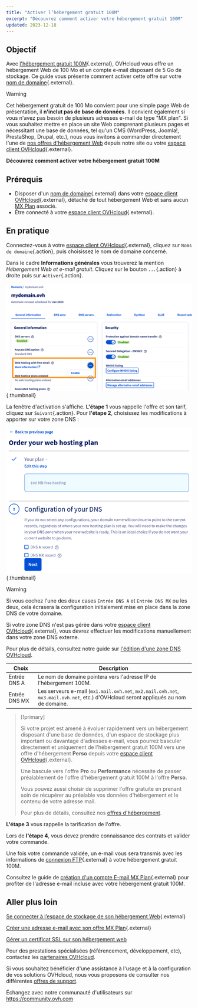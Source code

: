 ```yaml
---
title: "Activer l’hébergement gratuit 100M"
excerpt: "Découvrez comment activer votre hébergement gratuit 100M"
updated: 2023-12-18
---
```


## Objectif

Avec [l'hébergement gratuit 100M](/links/web/domains-free-hosting){.external}, OVHcloud vous offre un hébergement Web de 100 Mo et un compte e-mail disposant de 5 Go de stockage. 
Ce guide vous présente comment activer cette offre sur votre [nom de domaine](/links/web/domains){.external}.

> [!warning]
>
> Cet hébergement gratuit de 100 Mo convient pour une simple page Web de présentation, il **n'inclut pas de base de données**.
> Il convient également si vous n'avez pas besoin de plusieurs adresses e-mail de type "MX plan". 
> Si vous souhaitez mettre en place un site Web comprenant plusieurs pages et nécessitant une base de données, tel qu'un CMS (WordPress, Joomla!, PrestaShop, Drupal, etc.), nous vous invitons à commander directement l'une de [nos offres d'hébergement Web](/links/web/hosting) depuis notre site ou votre [espace client OVHcloud](/links/manager){.external}.
>

**Découvrez comment activer votre hébergement gratuit 100M**

## Prérequis

- Disposer d'un [nom de domaine](/links/web/domains){.external} dans votre [espace client OVHcloud](/links/manager){.external}, détaché de tout hébergement Web et sans aucun [MX Plan](/pages/web_cloud/email_and_collaborative_solutions/mx_plan/email_generalities) associé.
- Être connecté à votre [espace client OVHcloud](/links/manager){.external}.

## En pratique

Connectez-vous à votre [espace client OVHcloud](/links/manager){.external}, cliquez sur `Noms de domaine`{.action}, puis choisissez le nom de domaine concerné.

Dans le cadre **Informations générales** vous trouverez la mention *Hébergement Web et e-mail gratuit*. Cliquez sur le bouton `...`{.action} à droite puis sur `Activer`{.action}.

![enable 100m](/pages/assets/screens/control_panel/product-selection/web-cloud/domain-dns/general-information/enable-100m.png){.thumbnail}

La fenêtre d'activation s'affiche. **L'étape 1** vous rappelle l'offre et son tarif, cliquez sur `Suivant`{.action}. Pour **l'étape 2**, choisissez les modifications à apporter sur votre zone DNS :

![activate100m](/pages/assets/screens/control_panel/product-selection/web-cloud/order/order-100m-step-2.png){.thumbnail}

> [!warning]
>
> Si vous cochez l'une des deux cases `Entrée DNS A` et `Entrée DNS MX` ou les deux, cela écrasera la configuration initialement mise en place dans la zone DNS de votre domaine.
>
> Si votre zone DNS n'est pas gérée dans votre [espace client OVHcloud](/links/manager){.external}, vous devrez effectuer les modifications manuellement dans votre zone DNS externe.
>
> Pour plus de détails, consultez notre guide sur [l'édition d'une zone DNS OVHcloud](/pages/web_cloud/domains/dns_zone_edit).
>

| Choix                                       	| Description                                                                                                               								|
|--------------------------------------------	|-----------------------------------------------------------------------------------------------------------------------------------------------------------|
| Entrée DNS A                         	| Le nom de domaine pointera vers l'adresse IP de l'hébergement 100M.                                               								|
| Entrée DNS MX 	| Les serveurs e-mail (`mx1.mail.ovh.net`, `mx2.mail.ovh.net`, `mx3.mail.ovh.net`, etc.) d'OVHcloud seront appliqués au nom de domaine. 	|

> [!primary]
>
> Si votre projet est amené à évoluer rapidement vers un hébergement disposant d'une base de données, d'un espace de stockage plus important ou davantage d'adresses e-mail, vous pourrez basculer directement et uniquement de l'hébergement gratuit 100M vers une offre d'hébergement **Perso** depuis votre [espace client OVHcloud](/links/manager){.external}.
>
> Une bascule vers l'offre **Pro** ou **Performance** nécessite de passer préalablement de l'offre d'hébergement gratuit 100M à l'offre **Perso**.
>
> Vous pouvez aussi choisir de supprimer l'offre gratuite en prenant soin de récupérer au préalable vos données d'hébergement et le contenu de votre adresse mail.
>
> Pour plus de détails, consultez nos [offres d'hébergement](/links/web/hosting).
>

**L'étape 3** vous rappelle la tarification de l'offre. 

Lors de **l'étape 4**, vous devez prendre connaissance des contrats et valider votre commande.

Une fois votre commande validée, un e-mail vous sera transmis avec les informations de [connexion FTP](/pages/web_cloud/web_hosting/ftp_connection){.external} à votre hébergement gratuit 100M.

Consultez le guide de [création d'un compte E-mail MX Plan](/pages/web_cloud/email_and_collaborative_solutions/mx_plan/email_creation){.external} pour profiter de l'adresse e-mail incluse avec votre hébergement gratuit 100M.

## Aller plus loin

[Se connecter à l’espace de stockage de son hébergement Web](/pages/web_cloud/web_hosting/ftp_connection){.external}

[Créer une adresse e-mail avec son offre MX Plan](/pages/web_cloud/email_and_collaborative_solutions/mx_plan/email_creation){.external}

[Gérer un certificat SSL sur son hébergement web](/pages/web_cloud/web_hosting/ssl_on_webhosting)

Pour des prestations spécialisées (référencement, développement, etc), contactez les [partenaires OVHcloud](/links/partner).

Si vous souhaitez bénéficier d'une assistance à l'usage et à la configuration de vos solutions OVHcloud, nous vous proposons de consulter nos différentes [offres de support](/links/support).

Échangez avec notre communauté d'utilisateurs sur <https://community.ovh.com>